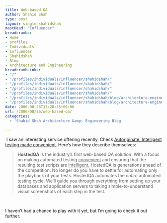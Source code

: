 ```yaml
---
title: Web-based QA
author: Shahid Shah
type: post
layout: single-shahidshah
mastHead: "Influencer"
breadcrumbs:
- Home
- profiles
- Individuals
- Influencer
- Shahidshah
- Blog
- Architecture and Engineering
breadcrumbLinks:
- "/"
- "/profiles/individuals/influencer/shahidshah/"
- "/profiles/individuals/influencer/shahidshah/"
- "/profiles/individuals/influencer/shahidshah/"
- "/profiles/individuals/influencer/shahidshah/"
- "/profiles/individuals/influencer/shahidshah/blog/architecture-engineering/"
- "/profiles/individuals/influencer/shahidshah/blog/architecture-engineering/"
date: 2006-08-26T13:28:55+00:00
url: /2006/08/26/web-based-qa/
categories:
  - 'Shahid Shah Architecture &amp; Engineering Blog'

---
```

&nbsp;I saw an interesting service offering recently. Check [Autoriginate: Intelligent testing made convenient][1]. Here&#8217;s how they describe themselves:

> **HostedQA** is the industry&#8217;s first web-based QA solution. With a focus on making automated testing <u>convenient</u> and ensuring that the resulting test scripts are <u>intelligent</u>, HostedQA is generations ahead of the competition. No longer do you have to settle for automating only the playback of your tests. HostedQA automates the _entire_ automated testing cycle. We&#8217;ll guide you through everything from setting up your databases and application servers to taking simple-to-understand visual screenshots of each step in the test.

&nbsp;

I haven&#8217;t had a chance to play with it yet, but I&#8217;m going to check it out further.

 [1]: http://www.autoriginate.com/hostedqa.jsp